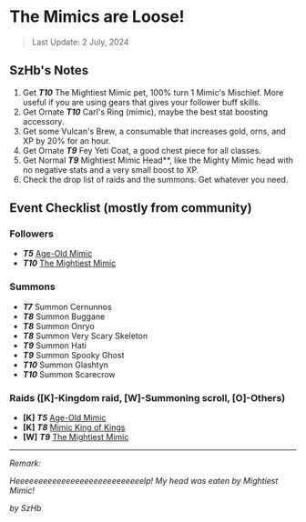 # The Mimics are Loose!

> Last Update: 2 July, 2024

## SzHb's Notes
1. Get ***T10*** The Mightiest Mimic pet, 100% turn 1 Mimic's Mischief. More useful if you are using gears that gives your follower buff skills.
2. Get Ornate ***T10*** Carl's Ring (mimic), maybe the best stat boosting accessory.
3. Get some Vulcan's Brew, a consumable that increases gold, orns, and XP by 20% for an hour.
4. Get Ornate ***T9*** Fey Yeti Coat, a good chest piece for all classes.
5. Get Normal ***T9*** Mightiest Mimic Head**, like the Mighty Mimic head with no negative stats and a very small boost to XP.
6. Check the drop list of raids and the summons. Get whatever you need.

## Event Checklist (mostly from community)

### Followers

- ***T5*** [Age-Old Mimic](https://playorna.com/codex/followers/age-old-mimic/)
- ***T10*** [The Mightiest Mimic](https://playorna.com/codex/followers/the-mightiest-mimic/)

### Summons

- ***T7*** Summon Cernunnos
- ***T8*** Summon Buggane
- ***T8*** Summon Onryo
- ***T8*** Summon Very Scary Skeleton
- ***T9*** Summon Hati
- ***T9*** Summon Spooky Ghost
- ***T10*** Summon Glashtyn
- ***T10*** Summon Scarecrow

### Raids ([K]-Kingdom raid, [W]-Summoning scroll, [O]-Others)

- **[K]** ***T5*** [Age-Old Mimic](https://playorna.com/codex/raids/age-old-mimic/)
- **[K]** ***T8*** [Mimic King of Kings](https://playorna.com/codex/raids/mimic-king-of-kings/)
- **[W]** ***T9*** [The Mightiest Mimic](https://playorna.com/codex/raids/the-mightiest-mimic/)

---

*Remark:*

*Heeeeeeeeeeeeeeeeeeeeeeeeeeeelp! My head was eaten by Mightiest Mimic!*

*by SzHb*